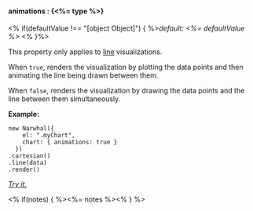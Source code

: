 #### **animations** : {<%= type %>}

<% if(defaultValue !== "[object Object]") { %>*default: <%= defaultValue %>* <% }%>

This property only applies to [line](#line) visualizations. 

When `true`, renders the visualization by plotting the data points and then animating the line being drawn between them.

When `false`, renders the visualization by drawing the data points and the line between them simultaneously. 

**Example:**

	new Narwhal({
	    el: ".myChart",
	    chart: { animations: true }
	  })
	.cartesian()
	.line(data)
	.render()

*[Try it.](http://jsfiddle.net/forio/QfqbZ/)*

<% if(notes) { %><%= notes %><% } %>

